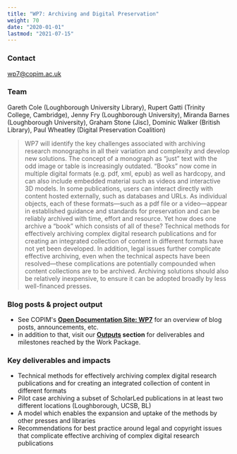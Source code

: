 ```yaml
---
title: "WP7: Archiving and Digital Preservation"
weight: 70
date: "2020-01-01"
lastmod: "2021-07-15"
---
```


### Contact

[wp7@copim.ac.uk](mailto:wp7@copim.ac.uk)  

### Team

Gareth Cole (Loughborough University Library), Rupert Gatti (Trinity College, Cambridge), Jenny Fry (Loughborough University), Miranda Barnes (Loughborough University), Graham Stone (Jisc), Dominic Walker (British Library), Paul Wheatley (Digital Preservation Coalition)     

> WP7 will identify the key challenges associated with archiving research monographs in all their variation and complexity and develop new solutions. The concept of a monograph as “just” text with the odd image or table is increasingly outdated. “Books” now come in multiple digital formats (e.g. pdf, xml, epub) as well as hardcopy, and can also include embedded material such as videos and interactive 3D models. In some publications, users can interact directly with content hosted externally, such as databases and URLs. As individual objects, each of these formats—such as a pdf file or a video—appear in established guidance and standards for preservation and can be reliably archived with time, effort and resource. Yet how does one archive a “book” which consists of all of these? Technical methods for effectively archiving complex digital research publications and for creating an integrated collection of content in different formats have not yet been developed. In addition, legal issues further complicate effective archiving, even when the technical aspects have been resolved—these complications are potentially compounded when content collections are to be archived. Archiving solutions should also be relatively inexpensive, to ensure it can be adopted broadly by less well-financed presses.  


### Blog posts & project output

* See COPIM's **[Open Documentation Site: WP7](https://copim.pubpub.org/work-package-7)** for an overview of blog posts, announcements, etc.  
* in addition to that, visit our **[Outputs](https://www.copim.ac.uk/about-us/outputs/) section** for deliverables and milestones reached by the Work Package.  


### Key deliverables and impacts  

* Technical methods for effectively archiving complex digital research publications and for creating an integrated collection of content in different formats  
* Pilot case archiving a subset of ScholarLed publications in at least two different locations (Loughborough, UCSB, BL)  
* A model which enables the expansion and uptake of the methods by other presses and libraries
* Recommendations for best practice around legal and copyright issues that complicate effective archiving of complex digital research publications  
